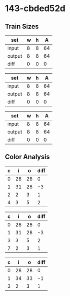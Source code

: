 # 143-cbded52d
## Train Sizes

|set|w|h|A|
|---|---|---|---|
|input|8|8|64|
|output|8|8|64|
|diff|0|0|0|


|set|w|h|A|
|---|---|---|---|
|input|8|8|64|
|output|8|8|64|
|diff|0|0|0|


|set|w|h|A|
|---|---|---|---|
|input|8|8|64|
|output|8|8|64|
|diff|0|0|0|


## Color Analysis

|c|i|o|diff|
|---|---|---|---|
|0|28|28|0|
|1|31|28|-3|
|2|2|3|1|
|4|3|5|2|


|c|i|o|diff|
|---|---|---|---|
|0|28|28|0|
|1|31|28|-3|
|3|3|5|2|
|7|2|3|1|


|c|i|o|diff|
|---|---|---|---|
|0|28|28|0|
|1|34|33|-1|
|3|2|3|1|

